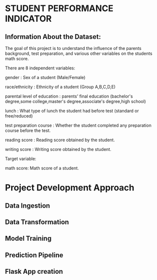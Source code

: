 # STUDENT PERFORMANCE INDICATOR

## Information About the Dataset:
 The goal of this project is to understand the influence of the parents background, test preparation, and various other variables on the students math score.

There are 8 independent variables:

gender : Sex of a student (Male/Female)

race/ethnicity : Ethnicity of a student (Group A,B,C,D,E)

parental level of education : parents' final education (bachelor's degree,some college,master's degree,associate's degree,high school)

lunch : What type of lunch the student had before test (standard or free/reduced)

test preparation course : Whether the student completed any preparation course before the test.

reading score : Reading score obtained by the student.

writing score : Writing score obtained by the student.

 Target variable:

math score: Math score of a student.



# Project Development Approach

## Data Ingestion 

## Data Transformation

## Model Training 

## Prediction Pipeline 


## Flask App creation 

